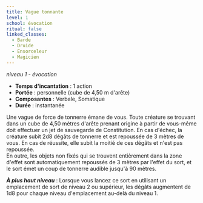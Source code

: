 ```yaml
---
title: Vague tonnante
level: 1
school: évocation
ritual: false
linked_classes:
  - Barde
  - Druide
  - Ensorceleur
  - Magicien
---
```

*niveau 1 - évocation*

- **Temps d'incantation** : 1 action
- **Portée** : personnelle (cube de 4,50 m d'arête)
- **Composantes** : Verbale, Somatique
- **Durée** : instantanée

Une vague de force de tonnerre émane de vous. Toute créature se trouvant dans un cube de 4,50 mètres d'arête prenant origine à partir de vous-même doit effectuer un jet de sauvegarde de Constitution. En cas d'échec, la créature subit 2d8 dégâts de tonnerre et est repoussée de 3 mètres de vous. En cas de réussite, elle subit la moitié de ces dégâts et n'est pas repoussée.  
En outre, les objets non fixés qui se trouvent entièrement dans la zone d'effet sont automatiquement repoussés de 3 mètres par l'effet du sort, et le sort émet un coup de tonnerre audible jusqu'à 90 mètres.

***À plus haut niveau*** : Lorsque vous lancez ce sort en utilisant un emplacement de sort de niveau 2 ou supérieur, les dégâts augmentent de 1d8 pour chaque niveau d'emplacement au-delà du niveau 1.